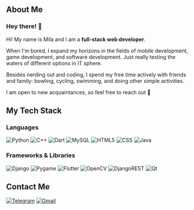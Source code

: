 ## About Me
### Hey there! 👋 

Hi! My name is Mila and I am a **full-stack 
web developer**.

When I'm bored, I expand my horizons in the fields of 
mobile development, game development, and software development.
Just really testing the waters of different options in IT sphere.

Besides nerding out and coding, I spend my free time actively with 
friends and family: bowling, cycling, swimming, and doing other 
simple activities.

I am open to new acquaintances, so
feel free to reach out 🤝

## My Tech Stack

### Languages
![Python](https://img.shields.io/badge/python-3670A0?style=for-the-badge&logo=python&logoColor=ffdd54)
![C++](https://img.shields.io/badge/c++-%2300599C.svg?style=for-the-badge&logo=c%2B%2B&logoColor=white)
![Dart](https://img.shields.io/badge/dart-%230175C2.svg?style=for-the-badge&logo=dart&logoColor=white)
![MySQL](https://img.shields.io/badge/mysql-4479A1.svg?style=for-the-badge&logo=mysql&logoColor=white)
![HTML5](https://img.shields.io/badge/html5-%23E34F26.svg?style=for-the-badge&logo=html5&logoColor=white)
![CSS](https://img.shields.io/badge/CSS-639?style=for-the-badge&logo=css&logoColor=fff)
![Java](https://img.shields.io/badge/Java-%23ED8B00.svg?style=for-the-badge&logo=openjdk&logoColor=white)

### Frameworks & Libraries
![Django](https://img.shields.io/badge/Django-092E20?style=for-the-badge&logo=django&logoColor=green)
![Pygame](https://custom-icon-badges.demolab.com/badge/pygame-013243.svg?style=for-the-badge&logo=pygame)
![Flutter](https://img.shields.io/badge/Flutter-%2302569B.svg?style=for-the-badge&logo=Flutter&logoColor=white)
![OpenCV](https://img.shields.io/badge/OpenCV-27338e?style=for-the-badge&logo=OpenCV&logoColor=white)
![DjangoREST](https://img.shields.io/badge/DJANGO-REST-ff1709?style=for-the-badge&logo=django&logoColor=white&color=ff1709&labelColor=gray)
![Qt](https://img.shields.io/badge/Qt-%23217346.svg?style=for-the-badge&logo=Qt&logoColor=white)

## Contact Me

[![Telegram](https://img.shields.io/badge/Telegram-2CA5E0?style=for-the-badge&logo=telegram&logoColor=white)](https://t.me/illmilo)
[![Gmail](https://img.shields.io/badge/Gmail-D14836?style=for-the-badge&logo=gmail&logoColor=white)](mailto:illfqm@gmail.com)
